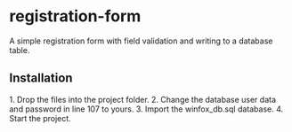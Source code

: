 # registration-form
A simple registration form with field validation and writing to a database table.
<h2>Installation</h2>
1. Drop the files into the project folder.
2. Change the database user data and password in line 107 to yours.
3. Import the winfox_db.sql database.
4. Start the project.
